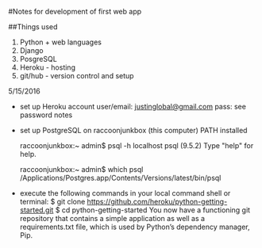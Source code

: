 #Notes for development of first web app

##Things used
1. Python + web languages
2. Django
3. PosgreSQL
4. Heroku - hosting
5. git/hub - version control and setup

5/15/2016

- set up Heroku account
  user/email: justinglobal@gmail.com
  pass: see password notes

- set up PostgreSQL on raccoonjunkbox (this computer)
  PATH installed

    raccoonjunkbox:~ admin$ psql -h localhost
    psql (9.5.2)
    Type "help" for help.

    raccoonjunkbox:~ admin$ which psql
    /Applications/Postgres.app/Contents/Versions/latest/bin/psql

- execute the following commands in your local command shell or terminal:
   $ git clone https://github.com/heroku/python-getting-started.git
   $ cd python-getting-started
   You now have a functioning git repository that contains a simple application as well as a requirements.txt file, which is used by Python’s dependency manager, Pip.
